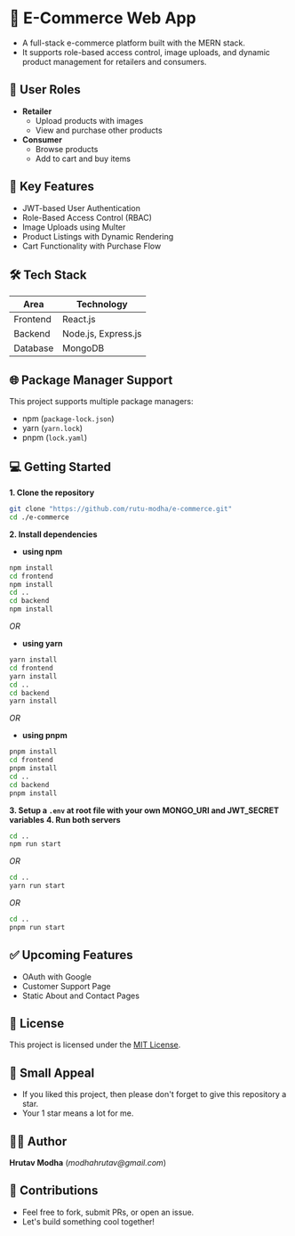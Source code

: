 # 🛒 E-Commerce Web App
- A full-stack e-commerce platform built with the MERN stack.  
- It supports role-based access control, image uploads, and dynamic product management for retailers and consumers.
## 🔐 User Roles
- **Retailer**
  - Upload products with images
  - View and purchase other products
- **Consumer**
  - Browse products
  - Add to cart and buy items
## 🚀 Key Features
- JWT-based User Authentication
- Role-Based Access Control (RBAC)
- Image Uploads using Multer
- Product Listings with Dynamic Rendering
- Cart Functionality with Purchase Flow
## 🛠️ Tech Stack
| Area      | Technology           |
|------------|----------------------|
| Frontend   | React.js             |
| Backend    | Node.js, Express.js  |
| Database   | MongoDB              |
## 🌐 Package Manager Support
This project supports multiple package managers:
- npm (`package-lock.json`)
- yarn (`yarn.lock`)
- pnpm (`lock.yaml`)
## 💻 Getting Started
**1. Clone the repository** 
   ```Bash
   git clone "https://github.com/rutu-modha/e-commerce.git"
cd ./e-commerce
```
**2. Install dependencies**
- **using npm**
```Bash
npm install
cd frontend
npm install
cd ..
cd backend
npm install
```
*OR*
- **using yarn**
```Bash
yarn install
cd frontend
yarn install
cd ..
cd backend
yarn install
```
*OR*
- **using pnpm**
```Bash
pnpm install
cd frontend
pnpm install
cd ..
cd backend
pnpm install
```
**3. Setup a `.env` at root file with your own MONGO_URI and JWT_SECRET variables**
**4. Run both servers**
```Bash
cd ..
npm run start
```
*OR*
```Bash
cd ..
yarn run start
```
*OR*
```Bash
cd ..
pnpm run start
```
## ✅ Upcoming Features
- OAuth with Google
- Customer Support Page
- Static About and Contact Pages
## 📄 License
This project is licensed under the [MIT License](./LICENSE).
## 🙏 Small Appeal
- If you liked this project, then please don't forget to give this repository a star.
- Your 1 star means a lot for me.
## 👨‍💻 Author
**Hrutav Modha**
(_modhahrutav@gmail.com_)
## 🤝 Contributions
- Feel free to fork, submit PRs, or open an issue.
- Let's build something cool together!
